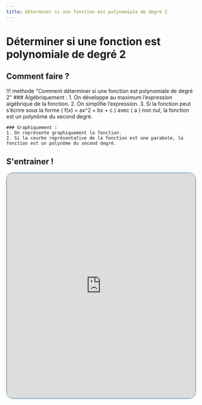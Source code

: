 ```yaml
---
title: Déterminer si une fonction est polynomiale de degré 2
---
```


# Déterminer si une fonction est polynomiale de degré 2

## Comment faire ?

!!! methode "Comment déterminer si une fonction est polynomiale de degré 2"
    ### Algébriquement :
    1. On développe au maximum l’expression algébrique de la fonction.
    2. On simplifie l’expression.
    3. Si la fonction peut s’écrire sous la forme \( f(x) = ax^2 + bx + c \) avec \( a \) non nul, la fonction est un polynôme du second degré.

    ### Graphiquement :
    1. On représente graphiquement la fonction.
    2. Si la courbe représentative de la fonction est une parabole, la fonction est un polynôme du second degré. 



## S'entrainer !

<iframe src="https://coopmaths.fr/alea/?EEEE2e0a294917eb278e27570f22272e26ee2b0a1b6b138f2b1613350f1d17e612c726f117e60f2f181a2a762e5e0f1e2d0a13fe133612d1132b2d9a2d9d27921a96139e1a400e8714d6169927c72ade2b3e2c942d3611222b3e11132bab270129542b0427c82d5c2e03111d2ba92f930e8714d813f2139e19dd2ada11112dc02d3226fc2b3d27802756288f0e8714d813f2139e197e" width="100%" height="600px" style="border: 1px solid #216C9A; border-radius:18px;" allowfullscreen></iframe>